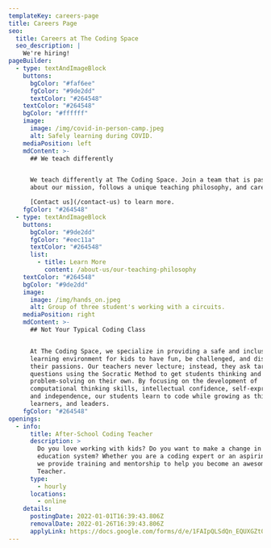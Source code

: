 ```yaml
---
templateKey: careers-page
title: Careers Page
seo:
  title: Careers at The Coding Space
  seo_description: |
    We're hiring!
pageBuilder:
  - type: textAndImageBlock
    buttons:
      bgColor: "#faf6ee"
      fgColor: "#9de2dd"
      textColor: "#264548"
    textColor: "#264548"
    bgColor: "#ffffff"
    image:
      image: /img/covid-in-person-camp.jpeg
      alt: Safely learning during COVID.
    mediaPosition: left
    mdContent: >-
      ## We teach differently


      We teach differently at The Coding Space. Join a team that is passionate
      about our mission, follows a unique teaching philosophy, and cares. 

      [Contact us](/contact-us) to learn more.
    fgColor: "#264548"
  - type: textAndImageBlock
    buttons:
      bgColor: "#9de2dd"
      fgColor: "#eec11a"
      textColor: "#264548"
      list:
        - title: Learn More
          content: /about-us/our-teaching-philosophy
    textColor: "#264548"
    bgColor: "#9de2dd"
    image:
      image: /img/hands_on.jpeg
      alt: Group of three student's working with a circuits.
    mediaPosition: right
    mdContent: >-
      ## Not Your Typical Coding Class


      At The Coding Space, we specialize in providing a safe and inclusive
      learning environment for kids to have fun, be challenged, and discover
      their passions. Our teachers never lecture; instead, they ask targeted
      questions using the Socratic Method to get students thinking and
      problem-solving on their own. By focusing on the development of
      computational thinking skills, intellectual confidence, self-expression,
      and independence, our students learn to code while growing as thinkers,
      learners, and leaders.
    fgColor: "#264548"
openings:
  - info:
      title: After-School Coding Teacher
      description: >
        Do you love working with kids? Do you want to make a change in the
        education system? Whether you are a coding expert or an aspiring coder,
        we provide training and mentorship to help you become an awesome Coding
        Teacher.
      type:
        - hourly
      locations:
        - online
    details:
      postingDate: 2022-01-01T16:39:43.806Z
      removalDate: 2022-01-26T16:39:43.806Z
      applyLink: https://docs.google.com/forms/d/e/1FAIpQLSdQn_EQUXGZt0ryzI9fl4cPYettZ5EFkhWTQt6rnPtoERC4tg/viewform
---
```

